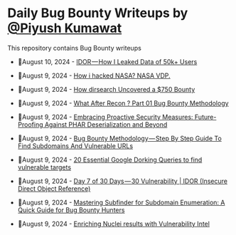# Daily Bug Bounty Writeups by [@Piyush Kumawat](https://twitter.com/piyush_supiy) 
This repository contains Bug Bounty writeups

<!-- BLOG-POST-LIST:START -->
 - 💯August 10, 2024 - [IDOR — How I Leaked Data of 50k+ Users](https://medium.com/@YourFinalSin/idor-how-i-leaked-data-of-50k-users-bc44201e777a?source=rss------bug_bounty-5) 

 - 💯August 9, 2024 - [How i hacked NASA? NASA VDP.](https://medium.com/@momos1337/how-i-hacked-nasa-bug-bounty-6975b833eb45?source=rss------bug_bounty-5) 

 - 💯August 9, 2024 - [How dirsearch Uncovered a $750 Bounty](https://medium.com/@bountyget/how-dirsearch-uncovered-a-750-bounty-fd215c925eb7?source=rss------bug_bounty-5) 

 - 💯August 9, 2024 - [What After Recon ? Part 01 Bug Bounty Methodology](https://omarora1603.medium.com/what-after-recon-part-01-bug-bounty-methodology-25ff3705a738?source=rss------bug_bounty-5) 

 - 💯August 9, 2024 - [Embracing Proactive Security Measures: Future-Proofing Against PHAR Deserialization and Beyond](https://cyberw1ng.medium.com/embracing-proactive-security-measures-future-proofing-against-phar-deserialization-and-beyond-49e1dec9000d?source=rss------bug_bounty-5) 

 - 💯August 9, 2024 - [Bug Bounty Methodology — Step By Step Guide To Find Subdomains And Vulnerable URLs](https://medium.com/@shaikhminhaz1975/bug-bounty-methodology-step-by-step-guide-to-find-subdomains-and-vulnerable-urls-18bdd76e979f?source=rss------bug_bounty-5) 

 - 💯August 9, 2024 - [20 Essential Google Dorking Queries to find vulnerable targets](https://offsec01.medium.com/20-essential-google-dorking-queries-to-find-vulnerable-targets-a98b657dc66d?source=rss------bug_bounty-5) 

 - 💯August 9, 2024 - [Day 7 of 30 Days — 30 Vulnerability | IDOR &lpar;Insecure Direct Object Reference&rpar;](https://medium.com/@kumawatabhijeet2002/day-7-of-30-days-30-vulnerability-idor-insecure-direct-object-reference-79b8051d67e2?source=rss------bug_bounty-5) 

 - 💯August 9, 2024 - [Mastering Subfinder for Subdomain Enumeration: A Quick Guide for Bug Bounty Hunters](https://medium.com/@k4r7hx/mastering-subfinder-for-subdomain-enumeration-a-quick-guide-for-bug-bounty-hunters-5d6c3d471896?source=rss------bug_bounty-5) 

 - 💯August 9, 2024 - [Enriching Nuclei results with Vulnerability Intel](https://medium.com/@nvi_90805/enriching-nuclei-results-with-vulnerability-intel-d760b756b066?source=rss------bug_bounty-5) 
<!-- BLOG-POST-LIST:END -->
